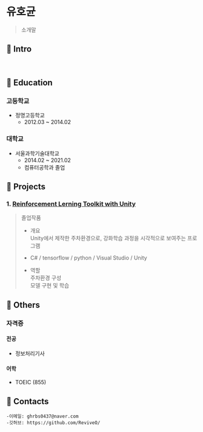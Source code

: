# 유호균

> 소개말

## :pushpin: Intro
</br>

## :pushpin: Education

### 고등학교
- 정명고등학교
	- 2012.03 ~ 2014.02 

### 대학교
- 서울과학기술대학교
	- 2014.02 ~ 2021.02
	- 컴퓨터공학과 졸업
	


## :pushpin: Projects
### 1. [Reinforcement Lerning Toolkit with Unity](https://github.com/ReviveO/Graduate-Project)   

> 졸업작품   
> - 개요  
> 	Unity에서 제작한 주차환경으로, 강화학습 과정을 시각적으로 보여주는 프로그램  
>  
> - C# / tensorflow / python / Visual Studio / Unity
> - 역할  
> 	주차환경 구성  
>	모델 구현 및 학습


	



## :pushpin: Others

### 자격증
#### 전공
- 정보처리기사
#### 어학
- TOEIC (855)

## :pushpin: Contacts
```
-이메일: ghrbs0437@naver.com
-깃허브: https://github.com/ReviveO/
```